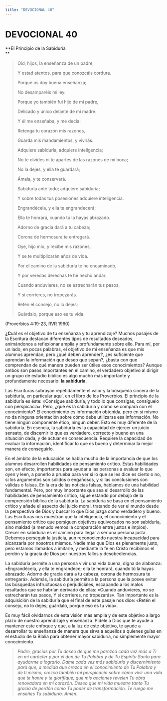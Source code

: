 ```yaml
---
title: "DEVOCIONAL 40"
---
```

# DEVOCIONAL 40

**El Principio de la Sabiduría  
**

> Oíd, hijos, la enseñanza de un padre,
>
> Y estad atentos, para que conozcáis cordura. 
>
> Porque os doy buena enseñanza;
>
> No desamparéis mi ley. 
>
> Porque yo también fui hijo de mi padre,
>
> Delicado y único delante de mi madre. 
>
> Y él me enseñaba, y me decía:
>
> Retenga tu corazón mis razones,
>
> Guarda mis mandamientos, y vivirás. 
>
> Adquiere sabiduría, adquiere inteligencia;
>
> No te olvides ni te apartes de las razones de mi boca; 
>
> No la dejes, y ella te guardará;
>
> Ámala, y te conservará. 
>
> Sabiduría ante todo; adquiere sabiduría;
>
> Y sobre todas tus posesiones adquiere inteligencia. 
>
> Engrandécela, y ella te engrandecerá;
>
> Ella te honrará, cuando tú la hayas abrazado. 
>
> Adorno de gracia dará a tu cabeza;
>
> Corona de hermosura te entregará. 
>
> Oye, hijo mío, y recibe mis razones,
>
> Y se te multiplicarán años de vida. 
>
> Por el camino de la sabiduría te he encaminado,
>
> Y por veredas derechas te he hecho andar. 
>
> Cuando anduvieres, no se estrecharán tus pasos,
>
> Y si corrieres, no tropezarás. 
>
> Retén el consejo, no lo dejes;
>
> Guárdalo, porque eso es tu vida. 

(Proverbios 4:19-23, RVR 1960)

**¿C**uál es el objetivo de tu enseñanza y tu aprendizaje? Muchos
pasajes de la Escritura destacan diferentes tipos de resultados
deseados, animándonos a reflexionar amplia y profundamente sobre ello.
Para mí, por un lado, en pocas palabras, el objetivo de mi enseñanza es
que mis alumnos aprendan, pero ¿qué deben aprender?, ¿es suficiente que
aprendan la información que deseo que sepan?, ¿basta con que comprendan
de qué manera pueden ser útiles esos conocimientos? Aunque ambos son
pasos importantes en el camino, el verdadero objetivo al dirigir un
grupo de estudio bíblico es algo mucho más importante y profundamente
necesario: **la sabiduría**.

Las Escrituras subrayan repetidamente el valor y la búsqueda sincera de
la sabiduría, en particular aquí, en el libro de los Proverbios. El
principio de la sabiduría es éste: «Consigue sabiduría, y todo lo que
consigas, consíguelo con perspicacia». Pero, ¿qué es la sabiduría y cómo
se compara con el conocimiento? El conocimiento es información obtenida,
pero en sí mismo no da ninguna orientación sobre cómo debe utilizarse
esa información. No tiene ningún componente ético, ningún deber. Esto es
muy diferente de la sabiduría. En esencia, la sabiduría es la capacidad
de ejercer un juicio sensato, de discernir lo que es verdadero, correcto
y bueno en una situación dada, y de actuar en consecuencia. Requiere la
capacidad de evaluar la información, identificar lo que es bueno y
determinar la mejor manera de conseguirlo.

En el ámbito de la educación se habla mucho de la importancia de que los
alumnos desarrollen habilidades de pensamiento crítico. Estas
habilidades son, en efecto, importantes para ayudar a las personas a
evaluar lo que oyen y leen, a ponerlo a prueba para ver si lo que se les
dice es cierto o no, si los argumentos son sólidos o engañosos, y si las
conclusiones son válidas o falsas. En la era de las noticias falsas,
hablamos de una habilidad fundamental. Pero, por muy importante que sea
el desarrollo de las habilidades de pensamiento crítico, sigue estando
por debajo de la comprensión bíblica de la sabiduría. La sabiduría se
basa en el pensamiento crítico y añade el aspecto del juicio moral,
tratando de ver el mundo desde la perspectiva de Dios y buscar lo que
Dios juzga como verdadero y bueno. Las Escrituras nos muestran que la
inteligencia, el conocimiento y el pensamiento crítico que persiguen
objetivos equivocados no son sabiduría, sino maldad (a menudo vemos la
comparación entre justos e impíos). Crecer en sabiduría es el camino
para llegar a ser una persona justa. Debemos perseguir la justicia, aun
reconociendo nuestra incapacidad para alcanzarla por nosotros mismos.
Nadie más que Dios es plenamente justo, pero estamos llamados a
imitarle, y mediante la fe en Cristo recibimos el perdón y la gracia de
Dios por nuestros fallos y desobediencias.

La sabiduría permite a una persona vivir una vida buena, digna de
alabanza: «Engrandécela, y ella te engrandece; ella te honrará, cuando
tú la hayas abrazado. Adorno de gracia dará a tu cabeza; corona de
hermosura te entregará». Además, la sabiduría permite a la persona que
la posee evitar las búsquedas infructuosas o perjudiciales, escapando a
los malos resultados que se habrían derivado de ellas: «Cuando
anduvieres, no se estrecharán tus pasos, Y si corrieres, no tropezarás».
Tan importante es la adquisición de la sabiduría que el final de este
pasaje nos dice: «Retén el consejo, no lo dejes; guárdalo, porque eso es
tu vida».

Es muy fácil olvidarnos de esta visión más amplia y de este objetivo a
largo plazo de nuestro aprendizaje y enseñanza. Pídele a Dios que te
ayude a mantener este enfoque y que, a la luz de este objetivo, te ayude
a desarrollar tu enseñanza de manera que sirva a aquellos a quienes
guías en el estudio de la Biblia para obtener mayor sabiduría, no
simplemente mayor conocimiento.

> *Padre, gracias por Tu deseo de que me parezca cada vez más a Ti en mi
> carácter y por el don de Tu Palabra y de Tu Espíritu Santo para
> ayudarme a lograrlo. Dame cada vez más sabiduría y discernimiento para
> que, a medida que crezca en el conocimiento de Tu Palabra y de ti
> mismo, crezca también mi perspicacia sobre cómo vivir una vida que te
> honre y te glorifique; que mis acciones revelen Tu obra renovadora en
> mi corazón. Deseo que mi vida muestre tanto Tu gracia de perdón como
> Tu poder de transformación. Te ruego me enseñes Tu sabiduría. Amén.*
